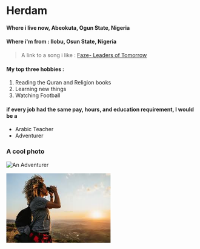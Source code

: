 # Herdam

#### Where i live now, Abeokuta, Ogun State, Nigeria

#### Where i'm from : Ilobu, Osun State, Nigeria

> A link to a song i like : [Faze- Leaders of Tomorrow](https://www.youtube.com/watch?v=BXLKxhO1WF8)

#### My top three hobbies :

1. Reading the Quran and Religion books
2. Learning new things
3. Watching Football

#### if every job had the same pay, hours, and education requirement, I would be a

- Arabic Teacher
- Adventurer

### A cool photo
![An Adventurer](https://plus.unsplash.com/premium_photo-1661902268742-7cfdaffdfe6b?q=80&w=1311&auto=format&fit=crop&ixlib=rb-4.0.3&ixid=M3wxMjA3fDB8MHxwaG90by1wYWdlfHx8fGVufDB8fHx8fA%3D%3D)


![An Adventurer](image/adventure-images.jpg)